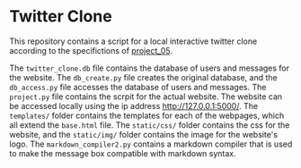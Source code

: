 # Twitter Clone
This repository contains a script for a local interactive twitter clone according to the specifictions of [project_05](https://github.com/mikeizbicki/cmc-csci040/tree/2022fall/project_05).


The `twitter_clone.db` file contains the database of users and messages for the website. The `db_create.py` file creates the original database, and the `db_access.py` file accesses the database of users and messages. The `project.py` file contains the scrpit for the actual website. The website can be accessed locally using the ip address http://127.0.0.1:5000/. The `templates/` folder contains the templates for each of the webpages, which all extend the `base.html` file. The `static/css/` folder contains the css for the website, and the `static/img/` folder contains the image for the website's logo. The `markdown_compiler2.py` contains a markdown compiler that is used to make the message box compatible with markdown syntax.
